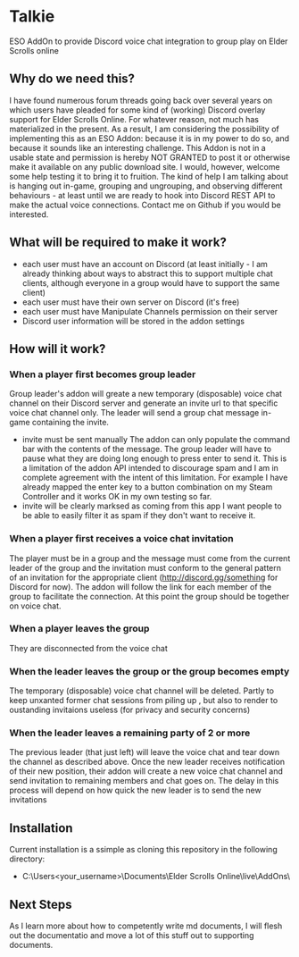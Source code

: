 # Talkie
ESO AddOn to provide Discord voice chat integration to group play on Elder Scrolls online
## Why do we need this?
I have found numerous forum threads going back over several years on which users have pleaded for some kind of (working) Discord overlay support for Elder Scrolls Online. For whatever reason, not much has materialized in the present.
As a result, I am considering the possibility of implementing this as an ESO Addon: because it is in my power to do so, and because it sounds like an interesting challenge.
This Addon is not in a usable state and permission is hereby NOT GRANTED to post it or otherwise make it available on any public download site.
I would, however, welcome some help testing it to bring it to fruition. The kind of help I am talking about is hanging out in-game, grouping and ungrouping, and observing different behaviours - at least until we are ready to hook into Discord REST API to make the actual voice connections. Contact me on Github if you would be interested.
## What will be required to make it work?
* each user must have an account on Discord (at least initially - I am already thinking about ways to abstract this to support multiple chat clients, although everyone in a group would have to support the same client)
* each user must have their own server on Discord (it's free)
* each user must have Manipulate Channels permission on their server
* Discord user information will be stored in the addon settings
## How will it work?
### When a player first becomes group leader
Group leader's addon will greate a new temporary (disposable) voice chat channel on their Discord server and generate an invite url to that specific voice chat channel only. The leader will send a group chat message in-game containing the invite.
* invite must be sent manually
The addon can only populate the command bar with the contents of the message. The group leader will have to pause what they are doing long enough to press enter to send it. This is a limitation of the addon API intended to discourage spam and I am in complete agreement with the intent of this limitation. For example I have already mapped the enter key to a button combination on my Steam Controller and it works OK in my own testing so far.
* invite will be clearly marksed as coming from this app 
I want people to be able to easily filter it as spam if they don't want to receive it.
### When a player first receives a voice chat invitation
The player must be in a group and the message must come from the current leader of the group and the invitation must conform to the general pattern of an invitation for the appropriate client (http://discord.gg/something for Discord for now). The addon will follow the link for each member of the group to facilitate the connection.
At this point the group should be together on voice chat.
### When a player leaves the group
They are disconnected from the voice chat
### When the leader leaves the group or the group becomes empty
The temporary (disposable) voice chat channel will be deleted. Partly to keep unxanted former chat sessions from piling up
, but also to render to oustanding invitaions useless (for privacy and security concerns)
### When the leader leaves a remaining party of 2 or more
The previous leader (that just left) will leave the voice chat and tear down the channel as described above.
Once the new leader receives notification of their new position, their addon will create a new voice chat channel and send invitation to remaining members and chat goes on.
The delay in this process will depend on how quick the new leader is to send the new invitations
## Installation
Current installation is a ssimple as cloning this repository in the following directory:
* C:\Users\<your_username>\Documents\Elder Scrolls Online\live\AddOns\
## Next Steps
As I learn more about how to competently write md documents, I will flesh out the documentatio and move a lot of this stuff out to supporting documents.

